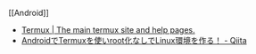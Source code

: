 [[Android]]

- [Termux | The main termux site and help pages.](https://termux.dev/en/)
- [AndroidでTermuxを使いroot化なしでLinux環境を作る！ - Qiita](https://qiita.com/CyberRex/items/fe13b9ab39fbc1e55491)

